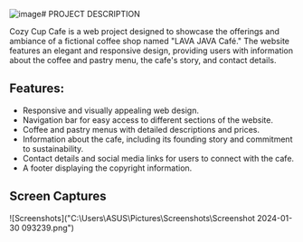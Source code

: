 ![image](https://github.com/EMULSIFI3R/CarlDrey-CoffeeCup/assets/103120453/59dad8f2-7c7f-45ee-ad34-28507e6c038c)# PROJECT DESCRIPTION

Cozy Cup Cafe is a web project designed to showcase the offerings and ambiance of a fictional coffee shop named "LAVA JAVA Café." The website features an elegant and responsive design, providing users with information about the coffee and pastry menu, the cafe's story, and contact details.

## Features:

* Responsive and visually appealing web design.
* Navigation bar for easy access to different sections of the website.
* Coffee and pastry menus with detailed descriptions and prices.
* Information about the cafe, including its founding story and commitment to sustainability.
* Contact details and social media links for users to connect with the cafe.
* A footer displaying the copyright information.

## Screen Captures

![Screenshots]("C:\Users\ASUS\Pictures\Screenshots\Screenshot 2024-01-30 093239.png")
